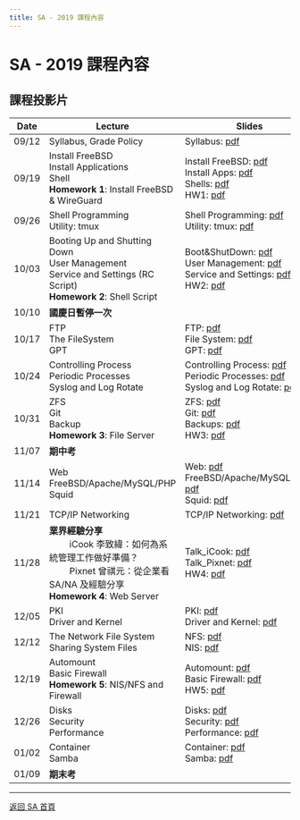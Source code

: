 ```yaml
---
title: SA - 2019 課程內容
---
```


# SA - 2019 課程內容

## 課程投影片

| Date  | Lecture                                                                                                                                            | Slides                                                                                                                                                                                                      |
| ----- | -------------------------------------------------------------------------------------------------------------------------------------------------- | ----------------------------------------------------------------------------------------------------------------------------------------------------------------------------------------------------------- |
| 09/12 | Syllabus, Grade Policy                                                                                                                             | Syllabus: [pdf](slides/00_Syllabus.pdf)                                                                                                                                                                     |
| 09/19 | Install FreeBSD<br>Install Applications<br>Shell<br>**Homework 1**: Install FreeBSD & WireGuard                                                    | Install FreeBSD: [pdf](slides/01_Install_FreeBSD.pdf)<br>Install Apps: [pdf](slides/02_Installing_Applications.pdf)<br>Shells: [pdf](slides/03_Shells.pdf)<br>HW1: [pdf](slides/HW1.pdf)                    |
| 09/26 | Shell Programming<br>Utility: tmux                                                                                                                 | Shell Programming: [pdf](slides/04_ShellProgramming.pdf)<br>Utility: tmux: [pdf](slides/04_Utility_tmux.pdf)                                                                                                |
| 10/03 | Booting Up and Shutting Down<br>User Management<br>Service and Settings (RC Script)<br>**Homework 2**: Shell Script                                | Boot&ShutDown: [pdf](slides/05_Boot_ShutDown.pdf)<br>User Management: [pdf](slides/06_User_Management.pdf)<br>Service and Settings: [pdf](slides/07_Service_and_Settings.pdf)<br>HW2: [pdf](slides/HW2.pdf) |
| 10/10 | **國慶日暫停一次**                                                                                                                                 |                                                                                                                                                                                                             |
| 10/17 | FTP<br>The FileSystem<br>GPT                                                                                                                       | FTP: [pdf](slides/08_FTP.pdf)<br>File System: [pdf](slides/09_FileSystem.pdf)<br>GPT: [pdf](slides/10_GPT.pdf)                                                                                              |
| 10/24 | Controlling Process<br>Periodic Processes<br>Syslog and Log Rotate                                                                                 | Controlling Process: [pdf](slides/11_Controlling_Process.pdf)<br>Periodic Processes: [pdf](slides/12_Periodic_Processes.pdf)<br>Syslog and Log Rotate: [pdf](slides/13_Syslog_and_LogRotate.pdf)            |
| 10/31 | ZFS<br>Git<br>Backup<br>**Homework 3**: File Server                                                                                                | ZFS: [pdf](slides/14_ZFS.pdf)<br>Git: [pdf](slides/15_Git.pdf)<br>Backups: [pdf](slides/16_Backups.pdf)<br>HW3: [pdf](slides/HW3.pdf)                                                                       |
| 11/07 | **期中考**                                                                                                                                         |                                                                                                                                                                                                             |
| 11/14 | Web<br>FreeBSD/Apache/MySQL/PHP<br>Squid                                                                                                           | Web: [pdf](slides/18_Web.pdf)<br>FreeBSD/Apache/MySQL/PHP: [pdf](slides/19_FAMP.pdf)<br>Squid: [pdf](slides/19_Squid.pdf)                                                                                   |
| 11/21 | TCP/IP Networking                                                                                                                                  | TCP/IP Networking: [pdf](slides/20_TCPIP.pdf)                                                                                                                                                               |
| 11/28 | **業界經驗分享**<br>　　 iCook 李致緯：如何為系統管理工作做好準備？<br>　　 Pixnet 曾祺元：從企業看 SA/NA 及經驗分享<br>**Homework 4**: Web Server | Talk_iCook: [pdf](slides/Talk_iCook.pdf)<br>Talk_Pixnet: [pdf](slides/Talk_Pixnet.pdf)<br>HW4: [pdf](slides/HW4.pdf)                                                                                        |
| 12/05 | PKI<br>Driver and Kernel                                                                                                                           | PKI: [pdf](slides/21_PKI.pdf)<br>Driver and Kernel: [pdf](slides/22_Driver_and_Kernel.pdf)                                                                                                                  |
| 12/12 | The Network File System<br>Sharing System Files                                                                                                    | NFS: [pdf](slides/23_NFS.pdf)<br>NIS: [pdf](slides/24_NIS.pdf)                                                                                                                                              |
| 12/19 | Automount<br>Basic Firewall<br>**Homework 5**: NIS/NFS and Firewall                                                                                | Automount: [pdf](slides/25_Automount.pdf)<br>Basic Firewall: [pdf](slides/26_Basic_Firewall.pdf)<br>HW5: [pdf](slides/HW5.pdf)                                                                              |
| 12/26 | Disks<br>Security<br>Performance                                                                                                                   | Disks: [pdf](slides/27_Disks.pdf)<br>Security: [pdf](slides/28_Security.pdf)<br>Performance: [pdf](slides/29_Performance.pdf)                                                                               |
| 01/02 | Container<br>Samba                                                                                                                                 | Container: [pdf](slides/30_Container.pdf)<br>Samba: [pdf](slides/31_Samba.pdf)                                                                                                                              |
| 01/09 | **期末考**                                                                                                                                         |                                                                                                                                                                                                             |

---

[返回 SA 首頁](/sa/)
